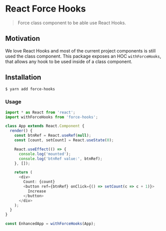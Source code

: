 # React Force Hooks

> Force class component to be able use React Hooks.

## Motivation

We love React Hooks and most of the current project components is still used the class component. This package exposes an HOC `withForceHooks`, that allows any hook to be used inside of a class component.

## Installation

```bash
$ yarn add force-hooks
```

### Usage

```ts
import * as React from 'react';
import withForceHooks from 'force-hooks';

class App extends React.Component {
  render() {
    const btnRef = React.useRef(null);
    const [count, setCount] = React.useState(0);

    React.useEffect(() => {
      console.log('mounted');
      console.log('btnRef value:', btnRef);
    }, []);

    return (
      <div>
        Count: {count}
        <button ref={btnRef} onClick={() => setCount(c => c + 1)}>
          Increase
        </button>
      </div>
    );
  }
}

const EnhancedApp = withForceHooks(App);
```
